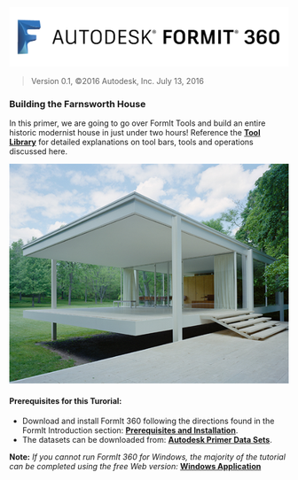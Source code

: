 ![](./images/b5030b43-df24-4259-ad6a-94bcad61bc78.png)

> Version 0.1, ©2016 Autodesk, Inc. July 13, 2016

### Building the Farnsworth House

In this primer, we are going to go over FormIt Tools and build an entire historic modernist house in just under two hours! Reference the [**Tool Library**](../tool-library/tool-library.md) for detailed explanations on tool bars, tools and operations discussed here. 

![](./images/49e004f3-d500-4890-9188-e8a87c1e396a-2.png)

#### Prerequisites for this Turorial:
- Download and install FormIt 360 following the directions found in the FormIt Introduction section: [**Prerequisites and Installation**](../formit-introduction/prerequisites-and-installation.md).
- The datasets can be downloaded from: [**Autodesk Primer Data Sets**](https://autodesk.app.box.com/s/thavswirrbflit27rbqzl26ljj7fu1uv).

**Note:** *If you cannot run FormIt 360 for Windows, the majority of the tutorial can be completed using the free Web version:* [**Windows Application**](http://formit360.autodesk.com/app)

